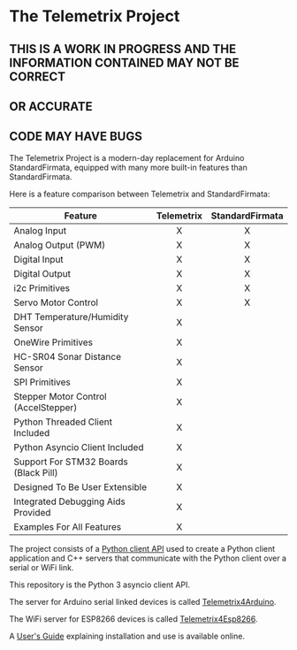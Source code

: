 # The Telemetrix Project

## THIS IS A WORK IN PROGRESS AND THE INFORMATION CONTAINED MAY NOT BE CORRECT
## OR ACCURATE

## CODE MAY HAVE BUGS

The Telemetrix Project is a modern-day replacement for 
Arduino StandardFirmata, equipped with many more built-in features than 
StandardFirmata. 

Here is a feature comparison between Telemetrix and StandardFirmata:

| Feature | Telemetrix | StandardFirmata |
|-------|:----------:|:-----------------:|
|     Analog Input    |       X     |      X           |
|     Analog Output (PWM)    |       X     |      X           |
|     Digital Input    |       X     |      X           |
|     Digital Output    |       X     |      X           |
|     i2c Primitives  |       X     |      X           |
|     Servo Motor Control  |       X     |      X           |
|     DHT Temperature/Humidity Sensor  |       X     |                 |
|     OneWire Primitives |       X     |                 |
|     HC-SR04 Sonar Distance Sensor  |       X     |                 |
|     SPI Primitives  |       X     |                 |
|     Stepper Motor Control (AccelStepper) |       X     |                 |
|    Python Threaded Client Included  |       X     |      
|    Python Asyncio Client Included  |       X     |
|    Support For STM32 Boards (Black Pill)|       X     |    
|    Designed To Be User Extensible |       X     |                 |
|    Integrated Debugging Aids Provided |       X     |                 |
|    Examples For All Features |       X     |                 |



The project consists of a 
[Python client API](https://htmlpreview.github.io/?https://github.com/MrYsLab/telemetrix-aio/blob/master/html/telemetrix_aio/index.html)
used to create a Python 
client 
application and C++ servers that communicate with the Python client over a serial or WiFi link. 

This repository is the Python 3 asyncio client API.

The server for Arduino serial linked devices is called
[Telemetrix4Arduino](https://github.com/MrYsLab/Telemetrix4Arduino).

The WiFi server for ESP8266 devices is called
[Telemetrix4Esp8266](https://github.com/MrYsLab/Telemetrix4Esp8266).

A [User's Guide](https://mryslab.github.io/telemetrix/) explaining installation and use is available online.



